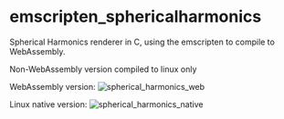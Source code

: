 # emscripten_sphericalharmonics

Spherical Harmonics renderer in C, using the emscripten to compile to WebAssembly.

Non-WebAssembly version compiled to linux only

WebAssembly version:
![spherical_harmonics_web](https://user-images.githubusercontent.com/20894161/178093528-68504764-3563-47e9-a6f0-d87522dfc5f9.png)

Linux native version:
![spherical_harmonics_native](https://user-images.githubusercontent.com/20894161/178093500-270631ca-ba59-4732-8cba-2ce6d8018d34.png)

